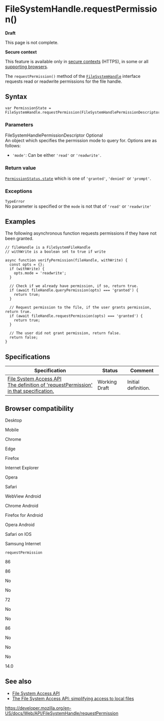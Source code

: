 # FileSystemHandle.requestPermission()

**Draft**

This page is not complete.

**Secure context**

This feature is available only in [secure contexts](https://developer.mozilla.org/en-US/docs/Web/Security/Secure_Contexts) (HTTPS), in some or all [supporting browsers](#browser_compatibility).

The `requestPermission()` method of the [`FileSystemHandle`](../filesystemhandle) interface requests read or readwrite permissions for the file handle.

## Syntax

    var PermissionState = FileSystemHandle.requestPermission(FileSystemHandlePermissionDescriptor);

### Parameters

FileSystemHandlePermissionDescriptor <span class="badge inline optional">Optional</span>  
An object which specifies the permission mode to query for. Options are as follows:

- `'mode'`: Can be either `'read'` or `'readwrite'`.

### Return value

[`PermissionStatus.state`](../permissionstatus/state) which is one of `'granted'`, `'denied'` or `'prompt'`.

### Exceptions

`TypeError`  
No parameter is specified or the `mode` is not that of `'read'` or `'readwrite'`

## Examples

The following asynchronous function requests permissions if they have not been granted.

    // fileHandle is a FileSystemFileHandle
    // withWrite is a boolean set to true if write

    async function verifyPermission(fileHandle, withWrite) {
      const opts = {};
      if (withWrite) {
        opts.mode = 'readwrite';
      }

      // Check if we already have permission, if so, return true.
      if (await fileHandle.queryPermission(opts) === 'granted') {
        return true;
      }

      // Request permission to the file, if the user grants permission, return true.
      if (await fileHandle.requestPermission(opts) === 'granted') {
        return true;
      }

      // The user did not grant permission, return false.
      return false;
    }

## Specifications

<table><thead><tr class="header"><th>Specification</th><th>Status</th><th>Comment</th></tr></thead><tbody><tr class="odd"><td><a href="https://wicg.github.io/file-system-access/#api-filesystemhandle-requestpermission">File System Access API<br />
<span class="small">The definition of 'requestPermission' in that specification.</span></a></td><td><span class="spec-wd">Working Draft</span></td><td>Initial definition.</td></tr></tbody></table>

## Browser compatibility

Desktop

Mobile

Chrome

Edge

Firefox

Internet Explorer

Opera

Safari

WebView Android

Chrome Android

Firefox for Android

Opera Android

Safari on IOS

Samsung Internet

`requestPermission`

86

86

No

No

72

No

No

86

No

No

No

14.0

## See also

- [File System Access API](../file_system_access_api)
- [The File System Access API: simplifying access to local files](https://web.dev/file-system-access/)

<a href="https://developer.mozilla.org/en-US/docs/Web/API/FileSystemHandle/requestPermission" class="_attribution-link">https://developer.mozilla.org/en-US/docs/Web/API/FileSystemHandle/requestPermission</a>
